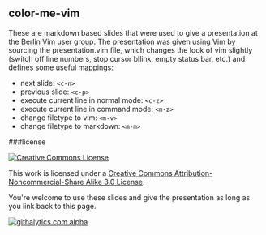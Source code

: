 color-me-vim
------------

These are markdown based slides that were used to give a presentation at the [Berlin Vim user group](www.vimberlin.de).
The presentation was given using Vim by sourcing the presentation.vim file, which changes the look of vim slightly
(switch off line numbers, stop cursor bllink, empty status bar, etc.) and defines some useful mappings:

* next slide: `<c-n>`
* previous slide: `<c-p>`
* execute current line in normal mode: `<c-z>`
* execute current line in command mode: `<m-z>`
* change filetype to vim: `<m-v>`
* change filetype to markdown: `<m-m>`

###license

<a rel="license" href="http://creativecommons.org/licenses/by-nc-sa/3.0/">
	<img alt="Creative Commons License" style="border-width:0" src="http://i.creativecommons.org/l/by-nc-sa/3.0/au/88x31.png" />
</a>

This work is licensed under a <a rel="license" href="http://creativecommons.org/licenses/by-nc-sa/3.0/">Creative Commons Attribution-Noncommercial-Share Alike 3.0 License</a>.

You're welcome to use these slides and give the presentation as long as you link back to this page.

[![githalytics.com alpha](https://cruel-carlota.pagodabox.com/458bac3b1fd971abaeed0b2edd802b44 "githalytics.com")](http://githalytics.com/nielsmadan/color-me-vim)
